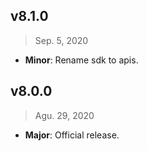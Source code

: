 ## v8.1.0

> Sep. 5, 2020

- **Minor**: Rename sdk to apis.

## v8.0.0

> Agu. 29, 2020

- **Major**: Official release.
